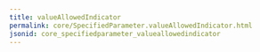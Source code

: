 ```yaml
---
title: valueAllowedIndicator
permalink: core/SpecifiedParameter.valueAllowedIndicator.html
jsonid: core_specifiedparameter_valueallowedindicator
---
```

